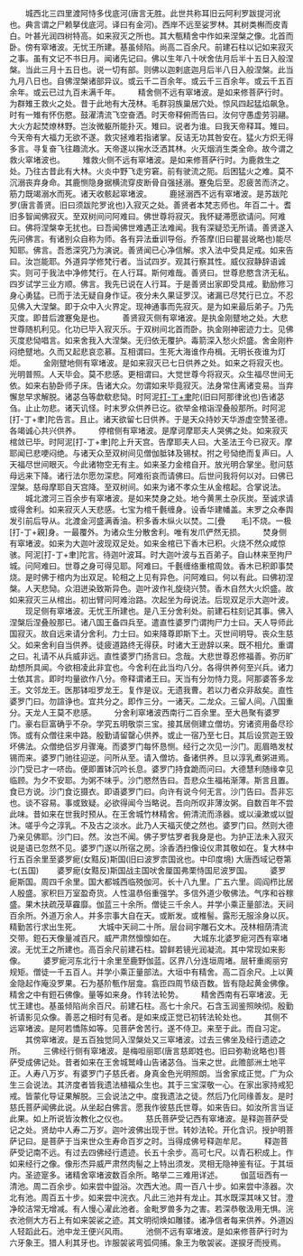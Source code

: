 <!-- { "loadSidebar": true } -->
　　城西北三四里渡阿恃多伐底河(唐言无胜。此世共称耳旧云阿利罗跋提河讹也。典言谓之尸赖拏伐底河。译曰有金河)。西岸不远至娑罗林。其树类槲而皮青白。叶甚光润四树特高。如来寂灭之所也。其大甎精舍中作如来涅槃之像。北首而卧。傍有窣堵波。无忧王所建。基虽倾陷。尚高二百余尺。前建石柱以记如来寂灭之事。虽有文记不书日月。闻诸先记曰。佛以生年八十吠舍佉月后半十五日入般涅槃。当此三月十五日也。说一切有部。则佛以迦剌底迦月后半八日入般涅槃。此当九月八日也。自佛涅槃诸部异议。或云千二百余年。或云千三百余年。或云千五百余年。或云已过九百未满千年。
　　精舍侧不远有窣堵波。是如来修菩萨行时。为群雉王救火之处。昔于此地有大茂林。毛群羽族巢居穴处。惊风四起猛焰飙急。时有一雉有怀伤愍。鼓濯清流飞空奋洒。时天帝释俯而告曰。汝何守愚虚劳羽翮。大火方起焚燎林野。岂汝微躯所能扑灭。雉曰。说者为谁。曰我天帝释耳。雉曰。今天帝有大福力无欲不遂。救灾拯难若指诸掌。反诘无功其咎安在。猛火方炽无得多言。寻复奋飞往趣流水。天帝遂以掬水泛洒其林。火灭烟消生类全命。故今谓之救火窣堵波也。
　　雉救火侧不远有窣堵波。是如来修菩萨行时。为鹿救生之处。乃往古昔此有大林。火炎中野飞走穷窘。前有驶流之阨。后困猛火之难。莫不沉溺丧弃身命。其鹿恻隐身据横流穿皮断骨自强拯溺。蹇兔后至。忍疲苦而济之。筋力既竭溺水而死。诸天收骸起窣堵波。
　　鹿拯溺西不远有窣堵波。是苏跋陀罗(唐言善贤。旧曰须跋陀罗讹也)入寂灭之处。善贤者本梵志师也。年百二十。耆旧多智闻佛寂灭。至双树间问阿难曰。佛世尊将寂灭。我怀疑滞愿欲请问。阿难曰。佛将涅槃幸无扰也。曰吾闻佛世难遇正法难闻。我有深疑恐无所请。善贤遂入先问佛言。有诸别众自称为师。各有异法垂训导俗。乔答摩(旧曰瞿昙讹略也)能尽知耶。佛言。吾悉深究乃为演说。善贤闻已心净信解。求入法中受具足戒。如来告曰。汝岂能耶。外道异学修梵行者。当试四岁。观其行察其性。威仪寂静辞语诚实。则可于我法中净修梵行。在人行耳。斯何难哉。善贤曰。世尊悲愍含济无私。四岁试学三业方顺。佛言。我先已说在人行耳。于是善贤出家即受具戒。勤励修习身心勇猛。已而于法无疑自身作证。夜分未久果证罗汉。诸漏已尽梵行已立。不忍见佛入大涅槃。即于众中入火界定。现神通事而先寂灭。是为如来最后弟子。乃先灭度。即昔后渡蹇兔是也。
　　善贤寂灭侧有窣堵波。是执金刚躄地之处。大悲世尊随机利见。化功已毕入寂灭乐。于双树间北首而卧。执金刚神密迹力士。见佛灭度悲恸唱言。如来舍我入大涅槃。无归依无覆护。毒箭深入愁火炽盛。舍金刚杵闷绝躄地。久而又起悲哀恋慕。互相谓曰。生死大海谁作舟楫。无明长夜谁为灯炬。
　　金刚躄地侧有窣堵波。是如来寂灭已七日供养之处。如来之将寂灭也。光明普照。人天毕会。莫不悲感。更相谓曰。大觉世尊今将寂灭。众生福尽世间无依。如来右胁卧师子床。告诸大众。勿谓如来毕竟寂灭。法身常住离诸变易。当弃懈怠早求解脱。诸苾刍等歔欷悲恸。时阿泥[打-丁+聿](卢骨反)陀(旧曰阿那律讹也)告诸苾刍。止止勿悲。诸天讥怪。时末罗众供养已讫。欲举金棺诣涅叠般那所。时阿泥[打-丁+聿]陀告言。且止。诸天欲留七日供养。于是天众持妙天华游虚空赞圣德。各竭诚心共兴供养。
　　停棺侧有窣堵波。是摩诃摩耶夫人哭佛之处。如来寂灭棺敛已毕。时阿泥[打-丁+聿]陀上升天宫。告摩耶夫人曰。大圣法王今已寂灭。摩耶闻已悲哽闷绝。与诸天众至双树间见僧伽胝钵及锡杖。拊之号恸绝而复声曰。人天福尽世间眼灭。今此诸物空无有主。如来圣力金棺自开。放光明合掌坐。慰问慈母远来下降。诸行法尔愿勿深悲。阿难衔哀而请佛曰。后世问我将何以对。曰佛已涅槃。慈母摩耶自天宫降。至双树间。如来为诸不孝众生从金棺起。合掌说法。
　　城北渡河三百余步有窣堵波。是如来焚身之处。地今黄黑土杂灰炭。至诚求请或得舍利。如来寂灭人天悲感。七宝为棺千氎缠身。设香华建幡盖。末罗之众奉舆发引前后导从。北渡金河盛满香油。积多香木纵火以焚。二[疊　　毛]不烧。一极[打-丁+親]身。一最覆外。为诸众生分散舍利。唯有发爪俨然无损。
　　焚身侧有窣堵波。如来为大迦叶波现双足处。如来金棺已下香木已积。火烧不然众咸惊骇。阿泥[打-丁+聿]陀言。待迦叶波耳。时大迦叶波与五百弟子。自山林来至拘尸城。问阿难曰。世尊之身可得见耶。阿难曰。千氎缠络重棺周敛。香木已积即事焚烧。是时佛于棺内为出双足。轮相之上见有异色。问阿难曰。何以有此。曰佛初涅槃。人天悲恸。众泪迸染致斯异色。迦叶波作礼旋绕兴赞。香木自然大火炽盛。故如来寂灭三从棺出。初出臂问阿难治路。次起坐为母说法。后现双足示大迦叶波。
　　现足侧有窣堵波。无忧王所建也。是八王分舍利处。前建石柱刻记其事。佛入涅槃后涅叠般那已。诸八国王备四兵至。遣直性婆罗门谓拘尸力士曰。天人导师此国寂灭。故自远来请分舍利。力士曰。如来降尊即斯下土。灭世间明导。丧众生慈父。如来舍利自当供养。徒疲道路终无得获。时诸大王逊辞以来。既不相允。重谓之曰。礼请不从兵威非远。直性婆罗门扬言曰。念哉。大悲世尊忍修福善。弥历旷劫想所具闻。今欲相凌此非宜也。今舍利在此当均八分。各得供养何至兴兵。诸力士依其言。即时均量欲作八分。帝释谓诸王曰。天当有分勿恃力竞。阿那婆答多龙王。文邻龙王。医那钵呾罗龙王。复作是议。无遗我曹。若以力者众非敌矣。直性婆罗门曰。勿諠诤也。宜共分之。即作三分。一诸天。二龙众。三留人间。八国重分。天龙人王莫不悲感。
　　分舍利窣堵波西南行二百余里。至大邑聚有婆罗门。豪右巨富确乎不杂。学究五明敬崇三宝。接其居侧建立僧坊。穷诸资用备尽珍饰。或有众僧往来中路。殷勤请留罄心供养。或止一宿乃至七日。其后设赏迦王毁坏佛法。众僧绝侣岁月骤淹。而婆罗门每怀恳恻。经行之次见一沙门。厖眉皓发杖锡而来。婆罗门驰往迎逆。问所从至。请入僧坊。备诸供养。旦以淳乳煮粥进焉。沙门受已才一哜齿。便即置钵沉吟长息。婆罗门持食跪而问曰。大德慧利随缘幸见临顾。为夕不安耶。为粥不味乎。沙门愍然告曰。吾悲众生福祐渐薄。斯言且置。食已方说。沙门食讫摄衣。即语婆罗门曰。向许有说今何无言。沙门告曰。吾非忘也。谈不容易。事或致疑。必欲得闻今当略说。吾向所叹非薄汝粥。自数百年不尝此味。昔如来在世我时预从。在王舍城竹林精舍。俯清流而涤器。或以澡漱或以盥沐。嗟乎今之淳乳。不及古之淡水。此乃人天福灭使之然也。婆罗门曰。然则大德乃亲见佛耶。沙门曰。然。汝岂不闻。佛子罗怙罗者我身是也。为护正法未入寂灭说是语已忽然不见。婆罗门遂以所宿之房。涂香洒扫像设仪肃其敬如在。复大林中行五百余里至婆罗痆(女黠反)斯国(旧曰波罗柰国讹也。中印度境)
大唐西域记卷第七(五国)
　　婆罗痆(女黠反)斯国战主国吠舍厘国弗栗恃国尼波罗国。
　　婆罗痆斯国。周四千余里。国大都城西临殑伽河。长十八九里。广五六里。闾阎栉比居人殷盛。家积巨万室盈奇货。人性温恭俗重强学。多信外道少敬佛法。气序和谷稼盛。果木扶疏茂草靃靡。伽蓝三十余所。僧徒三千余人。并学小乘正量部法。天祠百余所。外道万余人。并多宗事大自在天。或断发。或椎髻。露形无服涂身以灰。精勤苦行求出生死。
　　大城中天祠二十所。层台祠宇雕石文木。茂林相荫清流交带。鋀石天像量减百尺。威严肃然懔懔如在。
　　大城东北婆罗痆河西有窣堵波。无忧王之所建也。高百余尺前建石柱。碧鲜若镜光润凝流。其中常现如来影像。
　　婆罗痆河东北行十余里至鹿野伽蓝。区界八分连垣周堵。层轩重阁丽穷规矩。僧徒一千五百人。并学小乘正量部法。大垣中有精舍。高二百余尺。上以黄金隐起作庵没罗果。石为基阶甎作层龛。翕匝四周节级百数。皆有隐起黄金佛像。精舍之中有鋀石佛像。量等如来身。作转法轮势。
　　精舍西南有石窣堵波。无忧王建也。基虽倾陷尚余百尺。前建石柱。高七十余尺。石含玉润鉴照映彻。殷勤祈请影见众像。善恶之相时有见者。是如来成正觉已初转法轮处也。
　　其侧不远窣堵波。是阿若憍陈如等。见菩萨舍苦行。遂不侍卫。来至于此。而自习定。
　　其傍窣堵波。是五百独觉同入涅槃处又三窣堵波。过去三佛坐及经行遗迹之所。
　　三佛经行侧有窣堵波。是梅呾丽耶(唐言慈即姓也。旧曰弥勒讹略也)菩萨受成佛记处。昔者如来在王舍城鹫峰山告诸苾刍。当来之世。此赡部洲土地平正。人寿八万岁。有婆罗门子慈氏者。身真金色光明照朗。当舍家成正觉。广为众生三会说法。其济度者皆我遗法植福众生也。其于三宝深敬一心。在家出家持戒犯戒。皆蒙化导证果解脱。三会说法之中。度我遗法之徒。然后乃化同缘善友。是时慈氏菩萨闻佛此说。从坐起白佛言。愿我作彼慈氏世尊。如来告曰。如汝所言当证此果。如上所说皆汝教化之仪也。
　　慈氏菩萨受记西有窣堵波。是释迦菩萨受记之处。贤劫中人寿二万岁。迦叶波佛出现于世。转妙法轮。开化含识。授护明菩萨记曰。是菩萨于当来世众生寿命百岁之时。当得成佛号释迦牟尼。
　　释迦菩萨受记南不远。有过去四佛经行遗迹。长五十余步。高可七尺。以青石积成上。作如来经行之像。像形杰异威严肃然肉髻之上特出须发。灵相无隐神鉴有征。于其垣内。圣迹寔多。诸精舍窣堵波数百余所。略举二三难用详述。
　　伽蓝垣西有一清池。周二百余步。如来尝中盥浴。次西大池。周一百八十步。如来尝中涤器。次北有池。周百五十步。如来尝中浣衣。凡此三池并有龙止。其水既深其味又甘。澄净皎洁常无增减。有人慢心濯此池者。金毗罗兽多为之害。若深恭敬汲用无惧。浣衣池侧大方石上有如来袈裟之迹。其文明彻焕如雕镂。诸净信者每来供养。外道凶人轻蹈此石。池中龙王便兴风雨。
　　池侧不远有窣堵波。是如来修菩萨行时为六牙象王。猎人利其牙也。诈服袈裟弯弧伺捕。象王为敬袈裟。遂捩牙而授焉。
